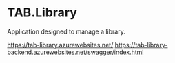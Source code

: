 # TAB.Library

Application designed to manage a library.

https://tab-library.azurewebsites.net/
https://tab-library-backend.azurewebsites.net/swagger/index.html
